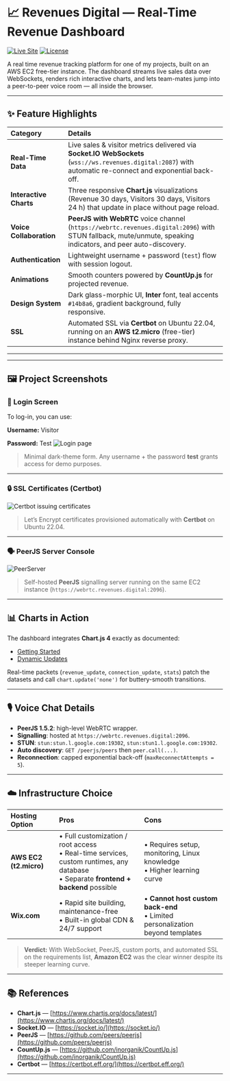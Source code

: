 # 📈 Revenues Digital — Real-Time Revenue Dashboard

[![Live Site](https://img.shields.io/badge/Live-Site-14b8a6?logo=google-chrome&logoColor=white)](https://revenues.digital)
[![License](https://img.shields.io/badge/License-MIT-1e293b)](#license)

A real time revenue tracking platform for one of my projects, built on an AWS EC2 free-tier instance. The dashboard streams live sales data over WebSockets, renders rich interactive charts, and lets team-mates jump into a peer-to-peer voice room — all inside the browser.

---

## ✨ Feature Highlights

| Category | Details |
| :------- | :------ |
| **Real-Time Data** | Live sales & visitor metrics delivered via **Socket.IO WebSockets** (`wss://ws.revenues.digital:2087`) with automatic re-connect and exponential back-off. |
| **Interactive Charts** | Three responsive **Chart.js** visualizations (Revenue 30 days, Visitors 30 days, Visitors 24 h) that update in place without page reload. |
| **Voice Collaboration** | **PeerJS with WebRTC** voice channel (`https://webrtc.revenues.digital:2096`) with STUN fallback, mute/unmute, speaking indicators, and peer auto-discovery. |
| **Authentication** | Lightweight username + password (`test`) flow with session logout. |
| **Animations** | Smooth counters powered by **CountUp.js** for projected revenue. |
| **Design System** | Dark glass-morphic UI, **Inter** font, teal accents `#14b8a6`, gradient background, fully responsive. |
| **SSL** | Automated SSL via **Certbot** on Ubuntu 22.04, running on an **AWS t2.micro** (free-tier) instance behind Nginx reverse proxy. |

---





---

## 🖼️ Project Screenshots


### 🔑 Login Screen

To log-in, you can use:

**Username:** Visitor

**Password:** Test
![Login page](https://i.ibb.co/CpSGGyt1/image.png)

> Minimal dark-theme form. Any username + the password **test** grants access for demo purposes.


---

### 🔒 SSL Certificates (Certbot)

![Certbot issuing certificates](https://i.ibb.co/PZzDTCKc/image.png)

> Let’s Encrypt certificates provisioned automatically with **Certbot** on Ubuntu 22.04.

---

### 🗣️ PeerJS Server Console

![PeerServer](https://i.ibb.co/0pvpndvS/image.png)

> Self-hosted **PeerJS** signalling server running on the same EC2 instance (`https://webrtc.revenues.digital:2096`).

---

## 📊 Charts in Action

The dashboard integrates **Chart.js 4** exactly as documented:

* [Getting Started](https://www.chartjs.org/docs/latest/getting-started/usage.html)
* [Dynamic Updates](https://www.chartjs.org/docs/latest/developers/updates.html)

Real-time packets (`revenue_update`, `connection_update`, `stats`) patch the datasets and call `chart.update('none')` for buttery-smooth transitions.

---

## 🎙️ Voice Chat Details

* **PeerJS 1.5.2**: high-level WebRTC wrapper.
* **Signalling**: hosted at `https://webrtc.revenues.digital:2096`.
* **STUN**: `stun:stun.l.google.com:19302`, `stun:stun1.l.google.com:19302`.
* **Auto discovery**: `GET /peerjs/peers` then `peer.call(...)`.
* **Reconnection**: capped exponential back-off (`maxReconnectAttempts = 5`).

---

## ☁️ Infrastructure Choice

| Hosting Option         | Pros                                                                                                                                    | Cons                                                                            |
| :--------------------- | :-------------------------------------------------------------------------------------------------------------------------------------- | :------------------------------------------------------------------------------ |
| **AWS EC2 (t2.micro)** | • Full customization / root access<br>• Real-time services, custom runtimes, any database<br>• Separate **frontend + backend** possible | • Requires setup, monitoring, Linux knowledge<br>• Higher learning curve        |
| **Wix.com**            | • Rapid site building, maintenance-free<br>• Built-in global CDN & 24/7 support                                                         | • **Cannot host custom back-end**<br>• Limited personalization beyond templates |

> **Verdict:** With WebSocket, PeerJS, custom ports, and automated SSL on the requirements list, **Amazon EC2** was the clear winner despite its steeper learning curve.

---

## 📚 References

* **Chart.js** — [https://www.chartjs.org/docs/latest/](https://www.chartjs.org/docs/latest/)
* **Socket.IO** — [https://socket.io/](https://socket.io/)
* **PeerJS** — [https://github.com/peers/peerjs](https://github.com/peers/peerjs)
* **CountUp.js** — [https://github.com/inorganik/CountUp.js](https://github.com/inorganik/CountUp.js)
* **Certbot** — [https://certbot.eff.org/](https://certbot.eff.org/)

---



```
